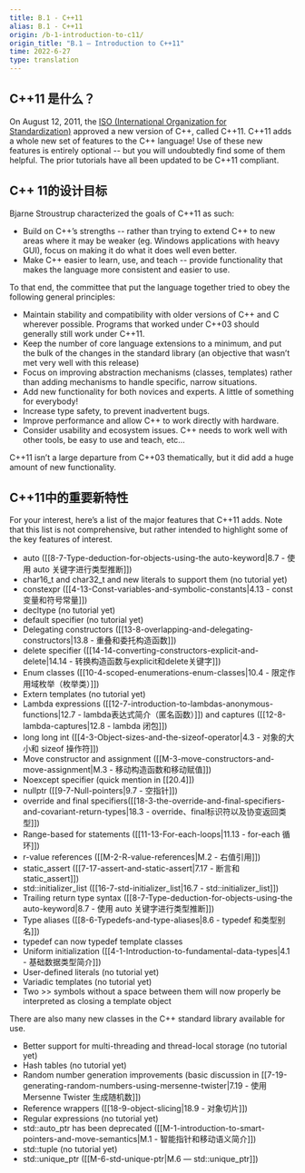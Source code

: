```yaml
---
title: B.1 - C++11
alias: B.1 - C++11
origin: /b-1-introduction-to-c11/
origin_title: "B.1 — Introduction to C++11"
time: 2022-6-27
type: translation
---
```




## C++11 是什么？

On August 12, 2011, the [ISO (International Organization for Standardization)](https://www.iso.org/home.html) approved a new version of C++, called C++11. C++11 adds a whole new set of features to the C++ language! Use of these new features is entirely optional -- but you will undoubtedly find some of them helpful. The prior tutorials have all been updated to be C++11 compliant.

## C++ 11的设计目标

Bjarne Stroustrup characterized the goals of C++11 as such:

-   Build on C++’s strengths -- rather than trying to extend C++ to new areas where it may be weaker (eg. Windows applications with heavy GUI), focus on making it do what it does well even better.
-   Make C++ easier to learn, use, and teach -- provide functionality that makes the language more consistent and easier to use.

To that end, the committee that put the language together tried to obey the following general principles:

-   Maintain stability and compatibility with older versions of C++ and C wherever possible. Programs that worked under C++03 should generally still work under C++11.
-   Keep the number of core language extensions to a minimum, and put the bulk of the changes in the standard library (an objective that wasn’t met very well with this release)
-   Focus on improving abstraction mechanisms (classes, templates) rather than adding mechanisms to handle specific, narrow situations.
-   Add new functionality for both novices and experts. A little of something for everybody!
-   Increase type safety, to prevent inadvertent bugs.
-   Improve performance and allow C++ to work directly with hardware.
-   Consider usability and ecosystem issues. C++ needs to work well with other tools, be easy to use and teach, etc…

C++11 isn’t a large departure from C++03 thematically, but it did add a huge amount of new functionality.

## C++11中的重要新特性

For your interest, here’s a list of the major features that C++11 adds. Note that this list is not comprehensive, but rather intended to highlight some of the key features of interest.

-   auto ([[8-7-Type-deduction-for-objects-using-the auto-keyword|8.7 - 使用 auto 关键字进行类型推断]])
-   char16_t and char32_t and new literals to support them (no tutorial yet)
-   constexpr ([[4-13-Const-variables-and-symbolic-constants|4.13 - const 变量和符号常量]])
-   decltype (no tutorial yet)
-   default specifier (no tutorial yet)
-   Delegating constructors ([[13-8-overlapping-and-delegating-constructors|13.8 - 重叠和委托构造函数]])
-   delete specifier ([[14-14-converting-constructors-explicit-and-delete|14.14 - 转换构造函数与explicit和delete关键字]])
-   Enum classes ([[10-4-scoped-enumerations-enum-classes|10.4 - 限定作用域枚举（枚举类）]])
-   Extern templates (no tutorial yet)
-   Lambda expressions ([[12-7-introduction-to-lambdas-anonymous-functions|12.7 - lambda表达式简介（匿名函数）]]) and captures ([[12-8-lambda-captures|12.8 - lambda 闭包]])
-   long long int ([[4-3-Object-sizes-and-the-sizeof-operator|4.3 - 对象的大小和 sizeof 操作符]])
-   Move constructor and assignment ([[M-3-move-constructors-and-move-assignment|M.3 - 移动构造函数和移动赋值]])
-   Noexcept specifier (quick mention in [[20.4]])
-   nullptr ([[9-7-Null-pointers|9.7 - 空指针]])
-   override and final specifiers([[18-3-the-override-and-final-specifiers-and-covariant-return-types|18.3 - override、final标识符以及协变返回类型]])
-   Range-based for statements ([[11-13-For-each-loops|11.13 - for-each 循环]])
-   r-value references ([[M-2-R-value-references|M.2 - 右值引用]])
-   static_assert ([[7-17-assert-and-static-assert|7.17 - 断言和 static_assert]])
-   std::initializer_list ([[16-7-std-initializer_list|16.7 - std::initializer_list]])
-   Trailing return type syntax ([[8-7-Type-deduction-for-objects-using-the auto-keyword|8.7 - 使用 auto 关键字进行类型推断]])
-   Type aliases ([[8-6-Typedefs-and-type-aliases|8.6 - typedef 和类型别名]])
-   typedef can now typedef template classes
-   Uniform initialization ([[4-1-Introduction-to-fundamental-data-types|4.1 - 基础数据类型简介]])
-   User-defined literals (no tutorial yet)
-   Variadic templates (no tutorial yet)
-   Two >> symbols without a space between them will now properly be interpreted as closing a template object

There are also many new classes in the C++ standard library available for use.

-   Better support for multi-threading and thread-local storage (no tutorial yet)
-   Hash tables (no tutorial yet)
-   Random number generation improvements (basic discussion in [[7-19-generating-random-numbers-using-mersenne-twister|7.19 - 使用 Mersenne Twister 生成随机数]])
-   Reference wrappers ([[18-9-object-slicing|18.9 - 对象切片]])
-   Regular expressions (no tutorial yet)
-   std::auto_ptr has been deprecated ([[M-1-introduction-to-smart-pointers-and-move-semantics|M.1 - 智能指针和移动语义简介]])
-   std::tuple (no tutorial yet)
-   std::unique_ptr ([[M-6-std-unique-ptr|M.6 — std::unique_ptr]])